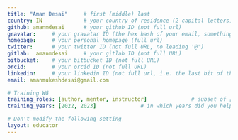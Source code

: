 ```yaml
---
title: "Aman Desai"     # first (middle) last
country: IN             # your country of residence (2 capital letters, e.g. US, GB, DE)
github: amanmdesai      # your github ID (not full url)
gravatar:     # your gravatar ID (the hex hash of your email, something like 123ef...123)
homepage:     # your personal homepage (full url)
twitter:      # your twitter ID (not full URL, no leading '@')
gitlab:  amanmdesai     # your gitlab ID (not full URL)
bitbucket:    # your bitbucket ID (not full URL)
orcid:        # your orcid ID (not full URL)
linkedin:     # your linkedin ID (not full url, i.e. the last bit of the url to your profile)
email: amanmukeshdesai@gmail.com

# Training WG
training_roles: [author, mentor, instructor]              # subset of [facilitator, instructor, mentor], can stay empty ([])
training_years: [2022, 2023]              # in which years did you help out? (e.g. [2020, 2019])

# Don't modify the following setting
layout: educator
---
```


<!-- Optional: Delete this line and write something about yourself (markdown supported) -->
